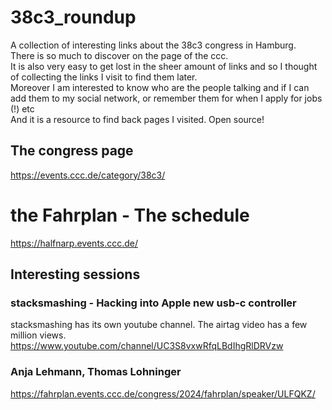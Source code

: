 # 38c3_roundup
A collection of interesting links about the 38c3 congress in Hamburg.  
There is so much to discover on the page of the ccc.  
It is also very easy to get lost in the sheer amount of links and so I thought of collecting the links I visit to find them later.  
Moreover I am interested to know who are the people talking and if I can add them to my social network, or remember them for when I apply for jobs (!) etc   
And it is a resource to find back pages I visited. Open source!


## The congress page
https://events.ccc.de/category/38c3/  

# the Fahrplan - The schedule
https://halfnarp.events.ccc.de/

## Interesting sessions

### stacksmashing - Hacking into Apple new usb-c controller
stacksmashing has its own youtube channel. The airtag video has a few million views.  
https://www.youtube.com/channel/UC3S8vxwRfqLBdIhgRlDRVzw

### Anja Lehmann, Thomas Lohninger
https://fahrplan.events.ccc.de/congress/2024/fahrplan/speaker/ULFQKZ/
